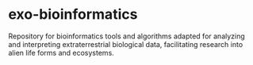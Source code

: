 # exo-bioinformatics
Repository for bioinformatics tools and algorithms adapted for analyzing and interpreting extraterrestrial biological data, facilitating research into alien life forms and ecosystems.
